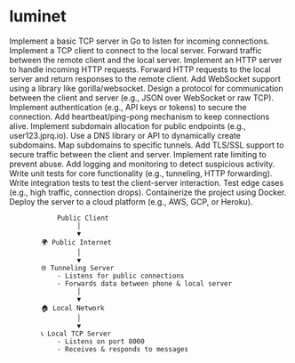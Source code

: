 # luminet
Implement a basic TCP server in Go to listen for incoming connections.
Implement a TCP client to connect to the local server.
Forward traffic between the remote client and the local server.
Implement an HTTP server to handle incoming HTTP requests.
Forward HTTP requests to the local server and return responses to the remote client.
Add WebSocket support using a library like gorilla/websocket.
Design a protocol for communication between the client and server (e.g., JSON over WebSocket or raw TCP).
Implement authentication (e.g., API keys or tokens) to secure the connection.
Add heartbeat/ping-pong mechanism to keep connections alive.
Implement subdomain allocation for public endpoints (e.g., user123.jprq.io).
Use a DNS library or API to dynamically create subdomains.
Map subdomains to specific tunnels.
Add TLS/SSL support to secure traffic between the client and server.
Implement rate limiting to prevent abuse.
Add logging and monitoring to detect suspicious activity.
Write unit tests for core functionality (e.g., tunneling, HTTP forwarding).
Write integration tests to test the client-server interaction.
Test edge cases (e.g., high traffic, connection drops).
Containerize the project using Docker.
Deploy the server to a cloud platform (e.g., AWS, GCP, or Heroku).
``` Plain Text
            Public Client
                 │
                 ▼
        🌍 Public Internet
                 │
                 ▼
        🌐 Tunneling Server
            - Listens for public connections
            - Forwards data between phone & local server
                 │
                 ▼
        🏠 Local Network
                 │
                 ▼
        📞 Local TCP Server
            - Listens on port 8000
            - Receives & responds to messages
```